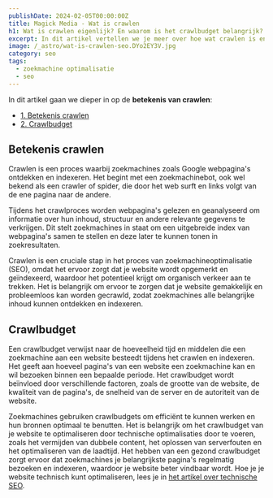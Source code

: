 ```yaml
---
publishDate: 2024-02-05T00:00:00Z
title: Magick Media - Wat is crawlen
h1: Wat is crawlen eigenlijk? En waarom is het crawlbudget belangrijk?
excerpt: In dit artikel vertellen we je meer over hoe wat crawlen is en waarom het crawlbudget een belangrijke factor is.
image: /_astro/wat-is-crawlen-seo.DYo2EY3V.jpg
category: seo
tags:
  - zoekmachine optimalisatie
  - seo
---
```

In dit artikel gaan we dieper in op de **betekenis van crawlen**:

- [1. Betekenis crawlen](#betekenis-crawlen)
- [2. Crawlbudget](#crawlbudget)

## Betekenis crawlen
Crawlen is een proces waarbij zoekmachines zoals Google webpagina's ontdekken en indexeren. Het begint met een zoekmachinebot, ook wel bekend als een crawler of spider, die door het web surft en links volgt van de ene pagina naar de andere. 

Tijdens het crawlproces worden webpagina's gelezen en geanalyseerd om informatie over hun inhoud, structuur en andere relevante gegevens te verkrijgen. Dit stelt zoekmachines in staat om een uitgebreide index van webpagina's samen te stellen en deze later te kunnen tonen in zoekresultaten. 

Crawlen is een cruciale stap in het proces van zoekmachineoptimalisatie (SEO), omdat het ervoor zorgt dat je website wordt opgemerkt en geïndexeerd, waardoor het potentieel krijgt om organisch verkeer aan te trekken. Het is belangrijk om ervoor te zorgen dat je website gemakkelijk en probleemloos kan worden gecrawld, zodat zoekmachines alle belangrijke inhoud kunnen ontdekken en indexeren.

## Crawlbudget
Een crawlbudget verwijst naar de hoeveelheid tijd en middelen die een zoekmachine aan een website besteedt tijdens het crawlen en indexeren. Het geeft aan hoeveel pagina's van een website een zoekmachine kan en wil bezoeken binnen een bepaalde periode. Het crawlbudget wordt beïnvloed door verschillende factoren, zoals de grootte van de website, de kwaliteit van de pagina's, de snelheid van de server en de autoriteit van de website. 

Zoekmachines gebruiken crawlbudgets om efficiënt te kunnen werken en hun bronnen optimaal te benutten. Het is belangrijk om het crawlbudget van je website te optimaliseren door technische optimalisaties door te voeren, zoals het vermijden van dubbele content, het oplossen van serverfouten en het optimaliseren van de laadtijd. Het hebben van een gezond crawlbudget zorgt ervoor dat zoekmachines je belangrijkste pagina's regelmatig bezoeken en indexeren, waardoor je website beter vindbaar wordt. Hoe je je website technisch kunt optimaliseren, lees je in  <a href="/technische-seo-checklist/">het artikel over technische SEO</a>.